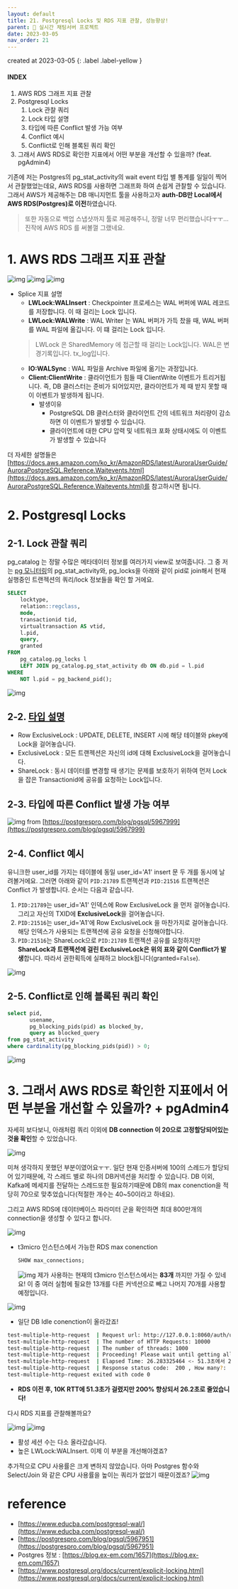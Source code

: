 ```yaml
---
layout: default
title: 21. Postgresql Locks 및 RDS 지표 관찰, 성능향상!
parent: 📌 실시간 채팅서버 프로젝트
date: 2023-03-05
nav_order: 21
---
```


created at 2023-03-05
{: .label .label-yellow }

#### INDEX
1. AWS RDS 그래프 지표 관찰
2. Postgresql Locks
   1. Lock 관찰 쿼리
   2. Lock 타입 설명
   3. 타입에 따른 Conflict 발생 가능 여부
   4. Conflict 예시
   5. Conflict로 인해 블록된 쿼리 확인
3. 그래서 AWS RDS로 확인한 지표에서 어떤 부분을 개선할 수 있을까? (feat. pgAdmin4)

기존에 저는 Postgres의 pg_stat_activity의 wait event 타입 별 통계를 일일이 찍어서 관찰했었는데요, AWS RDS를 사용하면 그래프화 하여 손쉽게 관찰할 수 있습니다.
그래서 AWS가 제공해주는 DB 매니지먼트 툴을 사용하고자 **auth-DB만 Local에서 AWS RDS(Postgres)로 이전**하였습니다.
> 또한 자동으로 백업 스냅샷까지 툴로 제공해주니, 정말 너무 편리했습니다ㅜㅜ... 진작에 AWS RDS 를 써볼껄 그랬네요.

# 1. AWS RDS 그래프 지표 관찰

![img](../../../assets/img/rds/1.PNG)
![img](../../../assets/img/rds/2.PNG)
![img](../../../assets/img/rds/3.png)

* Splice 지표 설명
  * **LWLock:WALInsert** : Checkpointer 프로세스는 WAL 버퍼에 WAL 레코드를 저장합니다. 이 때 걸리는 Lock 입니다.
  * **LWLock:WALWrite** : WAL Writer 는 WAL 버퍼가 가득 찼을 때, WAL 버퍼를 WAL 파일에 옮깁니다. 이 떄 걸리는 Lock 입니다.
  > LWLock 은 SharedMemory 에 접근할 때 걸리는 Lock입니다. WAL은 변경기록입니다. tx_log입니다.
  * **IO:WALSync** : WAL 파일을 Archive 파일에 옮기는 과정입니다.
  * **Client:ClientWrite** : 클라이언트가 힘들 때 ClientWrite 이벤트가 트리거됩니다. 즉, DB 클러스터는 준비가 되어있지만, 클라이언트가 제 때 받지 못할 때 이 이벤트가 발생하게 됩니다.
    * 발생이유
      * PostgreSQL DB 클러스터와 클라이언트 간의 네트워크 처리량이 감소하면 이 이벤트가 발생할 수 있습니다.
      * 클라이언트에 대한 CPU 압력 및 네트워크 포화 상태시에도 이 이벤트가 발생할 수 있습니다

더 자세한 설명들은 [https://docs.aws.amazon.com/ko_kr/AmazonRDS/latest/AuroraUserGuide/AuroraPostgreSQL.Reference.Waitevents.html](https://docs.aws.amazon.com/ko_kr/AmazonRDS/latest/AuroraUserGuide/AuroraPostgreSQL.Reference.Waitevents.html)를 참고하시면 됩니다.


# 2. Postgresql Locks
## 2-1. Lock 관찰 쿼리

pg_catalog 는 정말 수많은 메타데이터 정보를 여러가지 view로 보여줍니다. 그 중 저는 [pg 모니터링](https://www.postgresql.org/docs/14/monitoring-stats.html)의 pg_stat_activity와, pg_locks을 아래와 같이 pid로 join해서 현재 실행중인 트랜젝션의 쿼리/lock 정보들을 확인 할 거에요.

```sql
SELECT
	locktype,
	relation::regclass,
	mode,
	transactionid tid,
	virtualtransaction AS vtid,
	l.pid,
	query,
	granted
FROM
	pg_catalog.pg_locks l
	LEFT JOIN pg_catalog.pg_stat_activity db ON db.pid = l.pid
WHERE
	NOT l.pid = pg_backend_pid();
```

![img](../../../assets/img/rds/5.png)

## 2-2. [타입 설명](https://www.postgresql.org/docs/current/explicit-locking.html)
* Row ExclusiveLock : UPDATE, DELETE, INSERT 시에 해당 테이블와 pkey에 Lock을 걸어놓습니다.
* ExclusiveLock : 모든 트랜젝션은 자신의 id에 대해 ExclusiveLock을 걸어놓습니다.
* ShareLock : 동시 데이터를 변경할 때 생기는 문제를 보호하기 위하여 먼저 Lock을 잡은 Transactionid에 공유를 요청하는 Lock입니다.

## 2-3. 타입에 따른 Conflict 발생 가능 여부
![img](../../../assets/img/rds/4.png)
from [https://postgrespro.com/blog/pgsql/5967999](https://postgrespro.com/blog/pgsql/5967999)

## 2-4. Conflict 예시

유니크한 user_id를 가지는 테이블에 동일 user_id='A1' insert 문 두 개를 동시에 날려볼거에요. 그러면 아래와 같이 `PID:21789` 트랜젝션과 `PID:21516` 트랜젝션은 Conflict 가 발생합니다. 순서는 다음과 같습니다.

1. `PID:21789`는 user_id='A1' 인덱스에 Row ExclusiveLock 을 먼저 걸어놓습니다. 그리고 자신의 TXID에 **ExclusiveLock**을 걸어놓습니다.
2. `PID:21516`는 user_id='A1'에 Row ExclusiveLock 을 마찬가지로 걸어놓습니다. 해당 인덱스가 사용되는 트랜젝션에 공유 요청을 신청해야합니다.
3. `PID:21516`는 ShareLock으로 `PID:21789` 트랜젝션 공유를 요청하지만 **ShareLock과 트랜젝션에 걸린 ExclusiveLock은 위의 표와 같이 Conflict가 발생**합니다. 따라서 권한획득에 실패하고 block됩니다(granted=`False`).

![img](../../../assets/img/rds/6.png)

## 2-5. Conflict로 인해 블록된 쿼리 확인
```sql
select pid, 
       usename, 
       pg_blocking_pids(pid) as blocked_by, 
       query as blocked_query
from pg_stat_activity
where cardinality(pg_blocking_pids(pid)) > 0;
```
![img](../../../assets/img/rds/7.png)

# 3. 그래서 AWS RDS로 확인한 지표에서 어떤 부분을 개선할 수 있을까? + pgAdmin4

자세히 보다보니, 아래처럼 쿼리 이외에 **DB connection 이 20으로 고정할당되어있는것을 확인**할 수 있었습니다.

![img](../../../assets/img/rds/8.png)

미쳐 생각하지 못했던 부분이였어요ㅜㅜ. 일단 현재 인증서버에 100의 스레드가 할당되어 있기때문에, 각 스레드 별로 하나의 DB커넥션을 처리할 수 있습니다. DB 이외, Kafka에 메세지를 전달하는 스레드또한 필요하기때문에 DB의 max conenction을 적당히 70으로 맞추었습니다(적절한 개수는 40~50이라고 하네요).

그리고 AWS RDS에 데이터베이스 파라미터 군을 확인하면 최대 800만개의 connection을 생성할 수 있다고 합니다.

![img](../../../assets/img/rds/9.png)
* t3micro 인스턴스에서 가능한 RDS max conenction

    ```sql
    SHOW max_connections;
    ```
    
    ![img](../../../assets/img/rds/14.png)
제가 사용하는 현재의 t3micro 인스턴스에서는 **83개** 까지만 가질 수 있네요! 이 중 여러 실험에 필요한 13개를 다른 커넥션으로 빼고 나머지 70개를 사용할 예정입니다.

![img](../../../assets/img/rds/10.png)

* 일단 DB Idle conenction이 올라갔죠!

```bash
test-multiple-http-request  | Request url: http://127.0.0.1:8060/auth/user
test-multiple-http-request  | The number of HTTP Requests: 10000
test-multiple-http-request  | The number of threads: 1000
test-multiple-http-request  | Proceeding! Please wait until getting all the responses
test-multiple-http-request  | Elapsed Time: 26.283325464 <- 51.3초에서 200% 개선되었어요! 
test-multiple-http-request  | Response status code:  200 , How many?:  10000
test-multiple-http-request exited with code 0
```

* **RDS 이전 후, 10K RTT에 51.3초가 걸렸지만 200% 향상되서 26.2초로 줄었습니다!**

다시 RDS 지표를 관찰해볼까요?

![img](../../../assets/img/rds/11.png)
![img](../../../assets/img/rds/12.png)

- 활성 세션 수는 다소 올라갔습니다.
- 높은 LWLock:WALInsert. 이제 이 부분을 개선해야겠죠?

추가적으로 CPU 사용률은 크게 변하지 않았습니다. 아마 Postgres 함수와 Select/Join 와 같은 CPU 사용률을 높이는 쿼리가 없었기 때문이겠죠?
![img](../../../assets/img/rds/13.png)









# reference
* [https://www.educba.com/postgresql-wal/](https://www.educba.com/postgresql-wal/) 
* [https://postgrespro.com/blog/pgsql/5967951](https://postgrespro.com/blog/pgsql/5967951)
* Postgres 정보 : [https://blog.ex-em.com/1657](https://blog.ex-em.com/1657)
* [https://www.postgresql.org/docs/current/explicit-locking.html](https://www.postgresql.org/docs/current/explicit-locking.html)
